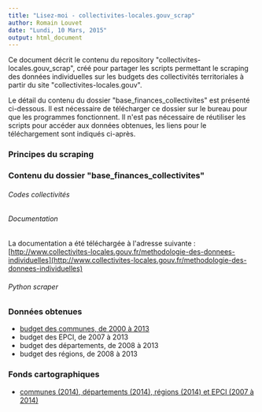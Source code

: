 ```yaml
---
title: "Lisez-moi - collectivites-locales.gouv_scrap"
author: Romain Louvet
date: "Lundi, 10 Mars, 2015"
output: html_document
---
```


Ce document décrit le contenu du repository "collectivites-locales.gouv_scrap", créé pour partager les scripts permettant le scraping des données individuelles sur les budgets des collectivités territoriales à partir du site "collectivites-locales.gouv".

Le détail du contenu du dossier "base_finances_collectivites" est présenté ci-dessous. Il est nécessaire de télécharger ce dossier sur le bureau pour que les programmes fonctionnent. Il n'est pas nécessaire de réutiliser les scripts pour accéder aux données obtenues, les liens pour le téléchargement sont indiqués ci-après.

### Principes du scraping

### Contenu du dossier "base_finances_collectivites"

###### Codes collectivités

###### Documentation

La documentation a été téléchargée à l'adresse suivante : [http://www.collectivites-locales.gouv.fr/methodologie-des-donnees-individuelles](http://www.collectivites-locales.gouv.fr/methodologie-des-donnees-individuelles)

###### Python scraper

### Données obtenues

- [budget des communes, de 2000 à 2013](https://www.dropbox.com/s/bob2cr8mhnfwb4v/coll_loc_comm2000_2013.7z?dl=0)
- budget des EPCI, de 2007 à 2013
- budget des départements, de 2008 à 2013
- budget des régions, de 2008 à 2013

### Fonds cartographiques

- [communes (2014), départements (2014), régions (2014) et EPCI (2007 à 2014)](https://www.dropbox.com/s/0pmx33mzzempu43/base_fi_coll_carto_metropole.7z?dl=0)
